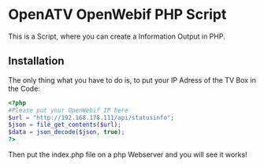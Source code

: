 # OpenATV OpenWebif PHP Script

This is a Script, where you can create a Information Output in PHP. 

## Installation
The only thing what you have to do is, to put your IP Adress of the TV Box in the Code: 
```php
<?php
#Please put your OpenWebif IP here
$url = "http://192.168.178.111/api/statusinfo";
$json = file_get_contents($url);
$data = json_decode($json, true);
?>
```

Then put the index.php file on a php Webserver and you will see it works!